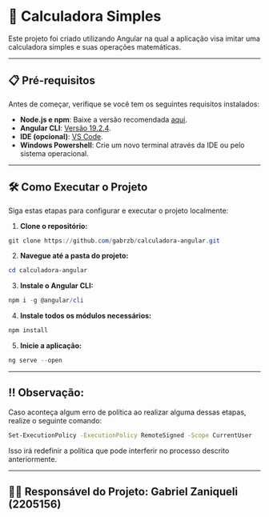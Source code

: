# 🧮 Calculadora Simples

Este projeto foi criado utilizando Angular na qual a aplicação visa imitar uma calculadora simples e suas operações matemáticas.

---

## 📋 Pré-requisitos

Antes de começar, verifique se você tem os seguintes requisitos instalados:

- **Node.js e npm**: Baixe a versão recomendada [aqui](https://nodejs.org/).
- **Angular CLI**: [Versão 19.2.4](https://github.com/angular/angular-cli).
- **IDE (opcional)**: [VS Code](https://code.visualstudio.com/).
- **Windows Powershell**: Crie um novo terminal através da IDE ou pelo sistema operacional.

---

## 🛠️ Como Executar o Projeto

Siga estas etapas para configurar e executar o projeto localmente:

1. **Clone o repositório:**
```powershell
git clone https://github.com/gabrzb/calculadora-angular.git
```
2. **Navegue até a pasta do projeto:**
```powershell
cd calculadora-angular
```
3. **Instale o Angular CLI:**
```powershell
npm i -g @angular/cli
```
4. **Instale todos os módulos necessários:**
```powershell
npm install
```
5. **Inicie a aplicação:**
```powershell
ng serve --open
```

---

## ‼️ Observação:

Caso aconteça algum erro de política ao realizar alguma dessas etapas, realize o seguinte comando:

```bash
Set-ExecutionPolicy -ExecutionPolicy RemoteSigned -Scope CurrentUser
```

Isso irá redefinir a política que pode interferir no processo descrito anteriormente.

---

## 👨‍🎓 Responsável do Projeto: Gabriel Zaniqueli (2205156)

